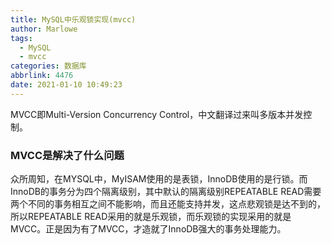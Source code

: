 ```yaml
---
title: MySQL中乐观锁实现(mvcc)
author: Marlowe
tags:
  - MySQL
  - mvcc
categories: 数据库
abbrlink: 4476
date: 2021-01-10 10:49:23
---
```

MVCC即Multi-Version Concurrency Control，中文翻译过来叫多版本并发控制。
<!--more-->

### MVCC是解决了什么问题

众所周知，在MYSQL中，MyISAM使用的是表锁，InnoDB使用的是行锁。而InnoDB的事务分为四个隔离级别，其中默认的隔离级别REPEATABLE READ需要两个不同的事务相互之间不能影响，而且还能支持并发，这点悲观锁是达不到的，所以REPEATABLE READ采用的就是乐观锁，而乐观锁的实现采用的就是MVCC。正是因为有了MVCC，才造就了InnoDB强大的事务处理能力。
